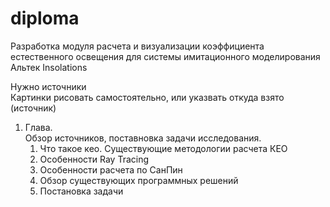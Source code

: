# diploma

Разработка модуля расчета и визуализации 
коэффициента естественного освещения для системы имитационного моделирования Альтек Insolations

Нужно источники  
Картинки рисовать самостоятельно, или указвать откуда взято (источник)  
1. Глава.  
Обзор источников, поставновка задачи исследования.
    1. Что такое кео. Существующие методологии расчета КЕО
    2. Особенности Ray Tracing
    3. Особенности расчета по СанПин
    4. Обзор существующих программных решений
    5. Постановка задачи
